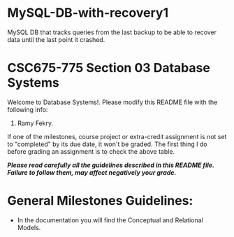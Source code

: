 # MySQL-DB-with-recovery1
MySQL DB that tracks queries from the last backup to be able to recover data until the last point it crashed.


# CSC675-775 Section 03 Database Systems
Welcome to Database Systems!. Please modify this README file with the following info: 

1. Ramy Fekry.


If one of the milestones, course project or extra-credit assignment is not set to "completed" by its due date, 
it won't be graded. The first thing I do before grading an assignment is to check the above table.

***Please read carefully all the guidelines described in this README file. 
Failure to follow them, may affect negatively your grade.***

# General Milestones Guidelines:

* In the documentation you will find the Conceptual and Relational Models.



 



